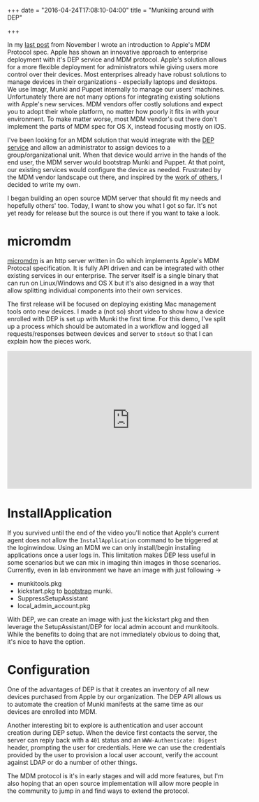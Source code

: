 +++
date = "2016-04-24T17:08:10-04:00"
title = "Munkiing around with DEP"

+++

In my [last post](http://groob.io/posts/mdm-experiments/) from November I wrote an introduction to Apple's MDM Protocol spec. Apple has shown an innovative approach to enterprise deployment with it's DEP service and MDM protocol. Apple's solution allows for a more flexible deployment for administrators while giving users more control over their devices. Most enterprises already have robust solutions to manage devices in their organizations - especially laptops and desktops. We use Imagr, Munki and Puppet internally to manage our users' machines.  
Unfortunately there are not many options for integrating existing solutions with Apple's new services. MDM vendors offer costly solutions and expect you to adopt their whole platform, no matter how poorly it fits in with your environment. To make matter worse, most MDM vendor's out there don't implement the parts of MDM spec for OS X, instead focusing mostly on iOS. 


I've been looking for an MDM solution that would integrate with the [DEP service](http://www.apple.com/business/dep/) and allow an administrator to assign devices to a group/organizational unit. When that device would arrive in the hands of the end user, the MDM server would bootstrap Munki and Puppet. At that point, our existing services would configure the device as needed.
Frustrated by the MDM vendor landscape out there, and inspired by the [work of others](http://enterprisemac.bruienne.com/2015/11/17/installing-os-x-pkgs-using-an-mdm-service/), I decided to write my own. 

I began building an open source MDM server that should fit my needs and hopefully others' too. Today, I want to show you what I got so far. It's not yet ready for release but the source is out there if you want to take a look.

# micromdm

[micromdm](https://github.com/micromdm/micromdm) is an http server written in Go which implements Apple's MDM Protocal specification. It is fully API driven and can be integrated with other existing services in our enterprise. The server itself is a single binary that can run on Linux/Windows and OS X but it's also designed in a way that allow splitting individual components into their own services. 

The first release will be focused on deploying existing Mac management tools onto new devices. I made a (not so) short video to show how a device enrolled with DEP is set up with Munki the first time. For this demo, I've split up a process which should be automated in a workflow and logged all requests/responses between devices and server to `stdout` so that I can explain how the pieces work.

<iframe width="560" height="315" src="https://www.youtube.com/embed/Ugsl7CMlqi4" frameborder="0" allowfullscreen></iframe>

# InstallApplication 

If you survived until the end of the video you'll notice that Apple's current agent does not allow the `InstallApplication` command to be triggered at the loginwindow. Using an MDM we can only install/begin installing applications once a user logs in. This limitation makes DEP less useful in some scenarios but we can mix in imaging thin images in those scenarios. 
Currently, even in lab environment we have an image with just following ->

* munkitools.pkg
* kickstart.pkg to [bootstrap](https://github.com/munki/munki/wiki/Bootstrapping-With-Munki) munki.
* SuppressSetupAssistant
* local_admin_account.pkg

With DEP, we can create an image with just the kickstart pkg and then leverage the SetupAssistant/DEP for local admin account and munkitools. While the benefits to doing that are not immediately obvious to doing that, it's nice to have the option.

# Configuration

One of the advantages of DEP is that it creates an inventory of all new devices purchased from Apple by our organization. The DEP API allows us to automate the creation of Munki manifests at the same time as our devices are enrolled into MDM.

Another interesting bit to explore is authentication and user account creation during DEP setup. When the device first contacts the server, the server can reply back with a `401` status and an `WWW-Authenticate: Digest` header, prompting the user for credentials.
Here we can use the credentials provided by the user to provision a local user account, verify the account against LDAP or do a number of other things.

The MDM protocol is it's in early stages and will add more features, but I'm also hoping that an open source implementation will allow more people in the community to jump in and find ways to extend the protocol.
